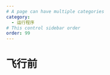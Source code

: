 ```yaml
---
# A page can have multiple categories
category:
  - 运行程序
# This control sidebar order
order: 99
---
```


# 飞行前